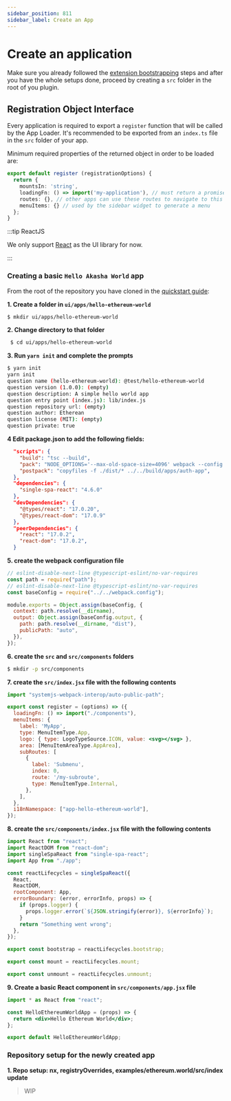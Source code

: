 ```yaml
---
sidebar_position: 811
sidebar_label: Create an App
---
```


# Create an application

Make sure you already followed the [extension bootstrapping](index.md) steps and after you have the whole setups done, proceed by creating a `src` folder in the root of you plugin.

## Registration Object Interface

Every application is required to export a `register` function that will be called by the App Loader. It's recommended to be exported from an `index.ts` file in the `src` folder of your app.

Minimum required properties of the returned object in order to be loaded are:

```typescript title=src/index.ts
export default register (registrationOptions) {
  return {
    mountsIn: 'string',
    loadingFn: () => import('my-application'), // must return a promise
    routes: {}, // other apps can use these routes to navigate to this app
    menuItems: {} // used by the sidebar widget to generate a menu
  };
}
```

:::tip ReactJS

We only support [React](https://reactjs.org/) as the UI library for now.

:::

### Creating a basic `Hello Akasha World` app

From the root of the repository you have cloned in the [quickstart guide](/setup):

**1. Create a folder in `ui/apps/hello-ethereum-world`**

```bash title="create the application folder"
$ mkdir ui/apps/hello-ethereum-world
```

**2. Change directory to that folder**

```bash
 $ cd ui/apps/hello-ethereum-world
```

**3. Run `yarn init` and complete the prompts**

```bash
$ yarn init
yarn init
question name (hello-ethereum-world): @test/hello-ethereum-world
question version (1.0.0): (empty)
question description: A simple hello world app
question entry point (index.js): lib/index.js
question repository url: (empty)
question author: Etherean
question license (MIT): (empty)
question private: true
```

**4 Edit package.json to add the following fields:**

```json title="editing /ui/apps/hello-ethereum-world/package.json"
  "scripts": {
    "build": "tsc --build",
    "pack": "NODE_OPTIONS='--max-old-space-size=4096' webpack --config webpack.config.js",
    "postpack": "copyfiles -f ./dist/* ../../build/apps/auth-app",
  },
  "dependencies": {
    "single-spa-react": "4.6.0"
  },
  "devDependencies": {
    "@types/react": "17.0.20",
    "@types/react-dom": "17.0.9"
  },
  "peerDependencies": {
    "react": "17.0.2",
    "react-dom": "17.0.2",
  }
```

**5. create the webpack configuration file**

```js title="create /ui/apps/hello-ethereum-world/webpack.config.js"
// eslint-disable-next-line @typescript-eslint/no-var-requires
const path = require("path");
// eslint-disable-next-line @typescript-eslint/no-var-requires
const baseConfig = require("../../webpack.config");

module.exports = Object.assign(baseConfig, {
  context: path.resolve(__dirname),
  output: Object.assign(baseConfig.output, {
    path: path.resolve(__dirname, "dist"),
    publicPath: "auto",
  }),
});
```

**6. create the `src` and `src/components` folders**

```bash title="creating ui/apps/hello-ethereum-world/src"
$ mkdir -p src/components
```

**7. create the `src/index.jsx` file with the following contents**

```jsx title="creating ui/apps/hello-ethereum-world/src/index.jsx"
import "systemjs-webpack-interop/auto-public-path";

export const register = (options) => ({
  loadingFn: () => import("./components"),
  menuItems: {
    label: 'MyApp',
    type: MenuItemType.App,
    logo: { type: LogoTypeSource.ICON, value: <svg></svg> },
    area: [MenuItemAreaType.AppArea],
    subRoutes: [
      {
        label: 'Submenu',
        index: 0,
        route: '/my-subroute',
        type: MenuItemType.Internal,
      },
    ],
  },
  i18nNamespace: ["app-hello-ethereum-world"],
});
```

**8. create the `src/components/index.jsx` file with the following contents**

```jsx title="creating ui/apps/hello-ethereum-world/src/components/index.jsx"
import React from "react";
import ReactDOM from "react-dom";
import singleSpaReact from "single-spa-react";
import App from "./app";

const reactLifecycles = singleSpaReact({
  React,
  ReactDOM,
  rootComponent: App,
  errorBoundary: (error, errorInfo, props) => {
    if (props.logger) {
      props.logger.error(`${JSON.stringify(error)}, ${errorInfo}`);
    }
    return "Something went wrong";
  },
});

export const bootstrap = reactLifecycles.bootstrap;

export const mount = reactLifecycles.mount;

export const unmount = reactLifecycles.unmount;
```

**9. Create a basic React component in `src/components/app.jsx` file**

```jsx title="creating ui/apps/hello-ethereum-world/src/components/app.jsx"
import * as React from "react";

const HelloEthereumWorldApp = (props) => {
  return <div>Hello Ethereum World</div>;
};

export default HelloEthereumWorldApp;
```

### Repository setup for the newly created app

**1. Repo setup: nx, registryOverrides, examples/ethereum.world/src/index update**
> WIP
